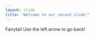 ```yaml
---
layout: slide
title: "Welcome to our second slide!"
---
```

Fairytail
Use the left arrow to go back!
